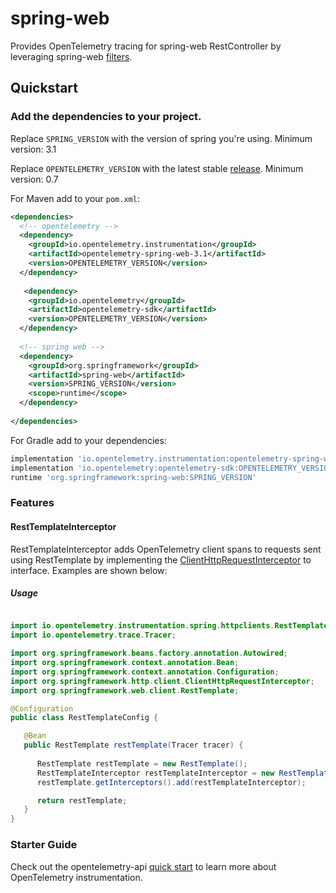 # spring-web

Provides OpenTelemetry tracing for spring-web RestController by leveraging spring-web [filters](https://docs.spring.io/spring-framework/docs/current/javadoc-api/org/springframework/web/filter/OncePerRequestFilter.html).  

## Quickstart

### Add the dependencies to your project.

Replace `SPRING_VERSION` with the version of spring you're using. Minimum version: 3.1

Replace `OPENTELEMETRY_VERSION` with the latest stable [release](https://mvnrepository.com/artifact/io.opentelemetry). Minimum version: 0.7

For Maven add to your `pom.xml`:
```xml
<dependencies>
  <!-- opentelemetry -->
  <dependency>
    <groupId>io.opentelemetry.instrumentation</groupId>
    <artifactId>opentelemetry-spring-web-3.1</artifactId>
    <version>OPENTELEMETRY_VERSION</version>
  </dependency>
  
   <dependency>
    <groupId>io.opentelemetry</groupId>
    <artifactId>opentelemetry-sdk</artifactId>
    <version>OPENTELEMETRY_VERSION</version>
  </dependency>
  
  <!-- spring web -->
  <dependency>
    <groupId>org.springframework</groupId>
    <artifactId>spring-web</artifactId>
    <version>SPRING_VERSION</version>
    <scope>runtime</scope>
  </dependency>
  
</dependencies>
```

For Gradle add to your dependencies:
```groovy
implementation 'io.opentelemetry.instrumentation:opentelemetry-spring-web-3.1:OPENTELEMETRY_VERSION'
implementation 'io.opentelemetry:opentelemetry-sdk:OPENTELEMETRY_VERSION'
runtime 'org.springframework:spring-web:SPRING_VERSION'
```

### Features

#### RestTemplateInterceptor

RestTemplateInterceptor adds OpenTelemetry client spans to requests sent using RestTemplate by implementing the [ClientHttpRequestInterceptor](https://docs.spring.io/spring/docs/current/javadoc-api/org/springframework/http/client/ClientHttpRequestInterceptor.html) to 
interface. Examples are shown below:

##### Usage

```java

import io.opentelemetry.instrumentation.spring.httpclients.RestTemplateInterceptor
import io.opentelemetry.trace.Tracer;

import org.springframework.beans.factory.annotation.Autowired;
import org.springframework.context.annotation.Bean;
import org.springframework.context.annotation.Configuration;
import org.springframework.http.client.ClientHttpRequestInterceptor;
import org.springframework.web.client.RestTemplate;

@Configuration
public class RestTemplateConfig {

   @Bean
   public RestTemplate restTemplate(Tracer tracer) {
      
      RestTemplate restTemplate = new RestTemplate();
      RestTemplateInterceptor restTemplateInterceptor = new RestTemplateInterceptor(tracer);
      restTemplate.getInterceptors().add(restTemplateInterceptor);

      return restTemplate;
   }
}
```

### Starter Guide

Check out the opentelemetry-api [quick start](https://github.com/open-telemetry/opentelemetry-java/blob/master/QUICKSTART.md) to learn more about OpenTelemetry instrumentation.
